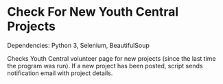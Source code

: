 # Check For New Youth Central Projects

Dependencies: Python 3, Selenium, BeautifulSoup

Checks Youth Central volunteer page for new projects (since the last time the program was run).
If a new project has been posted, script sends notification email with project details.
